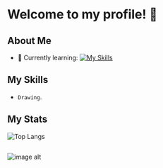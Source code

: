  # Welcome to my profile! 👋

## About Me

- 🌱 Currently learning: [![My Skills](https://skillicons.dev/icons?i=haxe,haxeflixel&theme=dark)](https://skillicons.dev)

## My Skills

  - `Drawing`.

## My Stats

![Top Langs](https://github-readme-stats.vercel.app/api/top-langs/?username=SamuXDD&layout=compact&theme=dark)

##

![image alt]([https://github.com/SamuXDD/SamuXDD/blob/7a6da0d48465baf62dc23240052282f99a0c14b7/image.png](https://github.com/SamuXDD/SamuXDD/blob/917929e5675114646586ff84027054b3a0adbef1/image.png))
